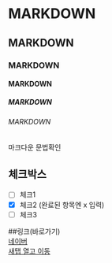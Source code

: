 <!-- 제목  -->

# MARKDOWN
## MARKDOWN
### MARKDOWN
#### MARKDOWN
##### MARKDOWN
###### MARKDOWN

마크다운 문법확인

<!-- 내용-->

## 체크박스
- [ ] 체크1
- [x] 체크2 (완료된 항목엔 x 입력)
- [ ] 체크3

##링크(바로가기)<br>
[네이버](https://naver.com)<br>
<a href="https://naver.com" target="_blank">새탭 열고 이동</a>


